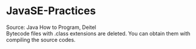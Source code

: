 # JavaSE-Practices
Source: Java How to Program, Deitel </br>
Bytecode files with .class extensions are deleted. You can obtain them with compiling the source codes. </br> 
